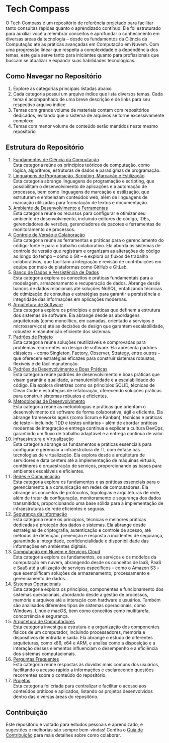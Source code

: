 <!--
Diretrizes pessoais de contribuição:
- A estrutura dos temas será definida conforme a necessidade de incluir conteúdos específicos que precisei estudar

+ Template para tabelas
+ O repositório já está muito grande? Os temas de cada categoria já deveriam ter repositórios separados?
+ Termine de elaborar o material sobre Docker, depois de você obter experiência nele, faça uma revisão
+ Não acho mais uma boa ideia linkar todos os conteúdos do repositório, devido ao seguinte racíocinio, para estudar determinado conteúdo, certos conhecimentos são pré requisito
+ Docker
-->

# Tech Compass

O Tech Compass é um repositório de <a id="objetivos-repositorio">referência projetado para facilitar tanto consultas rápidas quanto o aprendizado contínuo</a>. Ele foi estruturado para auxiliar você a relembrar conceitos e aprofundar o conhecimento em diversas áreas da tecnologia – desde os fundamentos da Ciência da Computação até as práticas avançadas em Computação em Nuvem. Com uma progressão linear que respeita a complexidade e a dependência dos temas, este guia serve tanto para iniciantes quanto para profissionais que buscam se atualizar e expandir suas habilidades tecnológicas.

## Como Navegar no Repositório

1. Explore as categorias principais listadas abaixo
2. Cada categoria possui um arquivo índice que lista diversos temas. Cada tema é acompanhado de uma breve descrição e de links para seu respectivo arquivo índice
3. Temas com grande volume de materiais contam com repositórios dedicados, evitando que o sistema de arquivos se torne excessivamente complexo
4. Temas com menor volume de conteúdo serão mantidos neste mesmo repositório

## Estrutura do Repositório

01. <a id="fundamentos-ciencia-computacao">[Fundamentos de Ciência da Computação](./1-fundamentos-ciencia-computacao/fundamentos-ciencia-computacao.md)</a>  
    Esta categoria reúne os princípios teóricos de computação, como lógica, algoritmos, estruturas de dados e paradigmas de programação.
02. <a id="linguagens-programacao-scripting-marcacao-estilizacao">[Linguagens de Programação, Scripting, Marcação e Estilização](./2-linguagens-programacao-scripting-marcacao-estilizacao/linguagens-programacao-scripting-marcacao-estilizacao.md)</a>  
    Esta categoria abrange linguagens de programação e scripting, que possibilitam o desenvolvimento de aplicações e a automação de processos, bem como linguagens de marcação e estilização, que estruturam e embelezam conteúdos web, além de linguagens de marcação utilizadas para formatação de textos e documentação.
03. <a id="ambiente-desenvolvimento-ferramentas">[Ambiente de Desenvolvimento e Ferramentas](./3-ambiente-desenvolvimento-ferramentas/ambiente-desenvolvimento-ferramentas.md)</a>  
    Esta categoria reúne os recursos para configurar e otimizar seu ambiente de desenvolvimento, incluindo editores de código, IDEs, gerenciadores de versões, gerenciadores de pacotes e ferramentas de monitoramento de processos.
04. <a id="controle-versao-colaboracao">[Controle de Versão e Colaboração](./4-controle-versao-colaboracao/controle-versao-colaboracao.md)</a>  
    Esta categoria reúne as ferramentas e práticas para o gerenciamento do código-fonte e para o trabalho colaborativo. Ela aborda os sistemas de controle de versão que registram e organizam as alterações do código ao longo do tempo – como o Git – e explora os fluxos de trabalho colaborativos, que facilitam a integração e revisão de contribuições em equipe por meio de plataformas como GitHub e GitLab.
05. <a id="banco-dados-persistencia-dados">[Banco de Dados e Persistência de Dados](./5-banco-dados-persistencia-dados/banco-dados-persistencia-dados.md)</a>  
    Esta categoria explora os conceitos e práticas fundamentais para a modelagem, armazenamento e recuperação de dados. Abrange desde bancos de dados relacionais até soluções NoSQL, enfatizando técnicas de otimização de consultas e estratégias para garantir a persistência e integridade das informações em aplicações modernas.
06. <a id="arquitetura-software">[Arquitetura de Software](./6-arquitetura-software/arquitetura-software.md)</a>  
    Esta categoria explora os princípios e práticas que definem a estrutura dos sistemas de software. Ela abrange desde as abordagens arquiteturais (como monolítico, em camadas, orientado a serviços e microsserviços) até as decisões de design que garantem escalabilidade, robustez e manutenção eficiente dos sistemas.
07. <a id="padroes-projeto">[Padrões de Projeto](./7-padroes-projeto/padroes-projeto.md)</a>  
    Esta categoria reúne soluções reutilizáveis e comprovadas para problemas recorrentes no design de software. Ela apresenta padrões clássicos – como Singleton, Factory, Observer, Strategy, entre outros – que oferecem estratégias eficazes para construir sistemas robustos, flexíveis e de fácil manutenção.
08. <a id="padroes-desenvolvimento-boas-praticas">[Padrões de Desenvolvimento e Boas Práticas](./8-padroes-desenvolvimento-boas-praticas/padroes-desenvolvimento-boas-praticas.md)</a>  
    Esta categoria reúne padrões de desenvolvimento e boas práticas que visam garantir a qualidade, a manutenibilidade e a escalabilidade do código. Ela explora diretrizes como os princípios SOLID, técnicas de Clean Code e estratégias de refatoração, oferecendo soluções práticas para construir sistemas robustos e eficientes.
09. <a id="metodologias-desenvolvimento">[Metodologias de Desenvolvimento](9-metodologias-desenvolvimento/metodologias-desenvolvimento.md)</a>  
    Esta categoria reúne as metodologias e práticas que orientam o desenvolvimento de software de forma colaborativa, ágil e eficiente. Ela abrange frameworks ágeis (como Scrum e Kanban), técnicas e práticas de teste – incluindo TDD e testes unitários – além de abordar práticas modernas de integração e entrega contínua e explicar a cultura DevOps, garantindo um fluxo de trabalho adaptável e a entrega contínua de valor.
10. <a id="infraestrutura-virtualizacao">[Infraestrutura e Virtualização](./10-infraestrutura-virtualizacao/infraestrutura-virtualizacao.md)</a>  
    Esta categoria abrange os fundamentos e práticas essenciais para configurar e gerenciar a infraestrutura de TI, com ênfase nas tecnologias de virtualização. Ela explora desde a arquitetura de servidores e data centers até a implementação de máquinas virtuais, contêineres e orquestração de serviços, proporcionando as bases para ambientes escaláveis e eficientes.
11. <a id="redes-comunicacao">[Redes e Comunicação](./11-redes-comunicacao/redes-comunicacao.md)</a>  
    Esta categoria explora os fundamentos e as práticas essenciais para o gerenciamento e a comunicação em redes de computadores. Ela abrange os conceitos de protocolos, topologias e arquiteturas de rede, além de tratar da configuração, monitoramento e segurança dos dados transmitidos, proporcionando uma base sólida para a implementação de infraestruturas de rede eficientes e seguras.
12. <a id="seguranca-informacao">[Segurança da Informação](./12-seguranca-informacao/seguranca-informacao.md)</a>  
    Esta categoria reúne os princípios, técnicas e melhores práticas dedicadas à proteção dos dados e sistemas. Ela abrange desde estratégias de criptografia, autenticação e controle de acesso, até métodos de detecção, prevenção e resposta a incidentes de segurança, garantindo a integridade, confidencialidade e disponibilidade das informações em ambientes digitais.
13. <a id="computacao-nuvem-servicos-cloud">[Computação em Nuvem e Serviços Cloud](./13-computacao-nuvem-servicos-cloud/computacao-nuvem-servicos-cloud.md)</a>  
    Esta categoria explora os fundamentos, os serviços e os modelos da computação em nuvem, abrangendo desde os conceitos de IaaS, PaaS e SaaS até a utilização de serviços específicos – como o Amazon S3 – que exemplificam soluções de armazenamento, processamento e gerenciamento de dados.
14. <a id="sistemas-operacionais">[Sistemas Operacionais](./14-sistemas-operacionais/sistemas-operacionais.md)</a>  
    Esta categoria explora os princípios, componentes e funcionamento dos sistemas operacionais, abordando desde a gestão de processos, memória e arquivos até a interação com hardware e usuários. Também são analisados diferentes tipos de sistemas operacionais, como Windows, Linux e macOS, bem como conceitos como multitarefa, concorrência e segurança.
15. <a id="arquitetura-computadores">[Arquitetura de Computadores](./15-arquitetura-computadores/arquitetura-computadores.md)</a>  
    Esta categoria investiga a estrutura e a organização dos componentes físicos de um computador, incluindo processadores, memória e dispositivos de entrada e saída. Ela abrange o estudo de diferentes arquiteturas, como x86, x64 e ARM, e analisa como a disposição e a interação desses elementos influenciam o desempenho e a eficiência dos sistemas computacionais.
16. <a id="faq">[Perguntas Frequentes](./16-faq/faq.md)</a>  
    Esta categoria reúne respostas às dúvidas mais comuns dos usuários, facilitando o acesso rápido a informações e esclarecendo questões recorrentes sobre o conteúdo do repositório.
17. <a id="projetos">[Projetos](./17-projetos/projetos.md)</a>  
    Esta categoria foi criada para centralizar e facilitar o acesso aos conteúdos práticos e aplicados, listando os projetos desenvolvidos dentro das diversas áreas do repositório.

<!--
Definição da estrutura do repositório utilizada para informar ao GPT as categorias existentes e como elas estão organizadas.

1. Fundamentos de Ciência da Computação  
    Esta categoria reúne os princípios teóricos de computação, como lógica, algoritmos, estruturas de dados e paradigmas de programação.
2. Linguagens de Programação, Scripting, Marcação e Estilização  
    Esta categoria abrange linguagens de programação e scripting, que possibilitam o desenvolvimento de aplicações e a automação de processos, bem como linguagens de marcação e estilização, que estruturam e embelezam conteúdos web, além de linguagens de marcação utilizadas para formatação de textos e documentação.
3. Ambiente de Desenvolvimento e Ferramentas  
    Esta categoria reúne os recursos para configurar e otimizar seu ambiente de desenvolvimento, incluindo editores de código, IDEs, gerenciadores de versões, gerenciadores de pacotes e ferramentas de monitoramento de processos.
4. Controle de Versão e Colaboração  
    Esta categoria reúne as ferramentas e práticas para o gerenciamento do código-fonte e para o trabalho colaborativo. Ela aborda os sistemas de controle de versão que registram e organizam as alterações do código ao longo do tempo – como o Git – e explora os fluxos de trabalho colaborativos, que facilitam a integração e revisão de contribuições em equipe por meio de plataformas como GitHub e GitLab.
5. Banco de Dados e Persistência de Dados  
    Esta categoria explora os conceitos e práticas fundamentais para a modelagem, armazenamento e recuperação de dados. Abrange desde bancos de dados relacionais até soluções NoSQL, enfatizando técnicas de otimização de consultas e estratégias para garantir a persistência e integridade das informações em aplicações modernas.
6. Arquitetura de Software  
    Esta categoria explora os princípios e práticas que definem a estrutura dos sistemas de software. Ela abrange desde as abordagens arquiteturais (como monolítico, em camadas, orientado a serviços e microsserviços) até as decisões de design que garantem escalabilidade, robustez e manutenção eficiente dos sistemas.
7. Padrões de Projeto  
    Esta categoria reúne soluções reutilizáveis e comprovadas para problemas recorrentes no design de software. Ela apresenta padrões clássicos – como Singleton, Factory, Observer, Strategy, entre outros – que oferecem estratégias eficazes para construir sistemas robustos, flexíveis e de fácil manutenção.
8. Padrões de Desenvolvimento e Boas Práticas  
    Esta categoria reúne padrões de desenvolvimento e boas práticas que visam garantir a qualidade, a manutenibilidade e a escalabilidade do código. Ela explora diretrizes como os princípios SOLID, técnicas de Clean Code e estratégias de refatoração, oferecendo soluções práticas para construir sistemas robustos e eficientes.
9. Metodologias de Desenvolvimento  
    Esta categoria reúne as metodologias e práticas que orientam o desenvolvimento de software de forma colaborativa, ágil e eficiente. Ela abrange frameworks ágeis (como Scrum e Kanban), técnicas e práticas de teste – incluindo TDD e testes unitários – além de abordar práticas modernas de integração e entrega contínua e explicar a cultura DevOps, garantindo um fluxo de trabalho adaptável e a entrega contínua de valor.
10. Infraestrutura e Virtualização  
    Esta categoria abrange os fundamentos e práticas essenciais para configurar e gerenciar a infraestrutura de TI, com ênfase nas tecnologias de virtualização. Ela explora desde a arquitetura de servidores e data centers até a implementação de máquinas virtuais, contêineres e orquestração de serviços, proporcionando as bases para ambientes escaláveis e eficientes.
11. Redes e Comunicação  
    Esta categoria explora os fundamentos e as práticas essenciais para o gerenciamento e a comunicação em redes de computadores. Ela abrange os conceitos de protocolos, topologias e arquiteturas de rede, além de tratar da configuração, monitoramento e segurança dos dados transmitidos, proporcionando uma base sólida para a implementação de infraestruturas de rede eficientes e seguras.
12. Segurança da Informação  
    Esta categoria reúne os princípios, técnicas e melhores práticas dedicadas à proteção dos dados e sistemas. Ela abrange desde estratégias de criptografia, autenticação e controle de acesso, até métodos de detecção, prevenção e resposta a incidentes de segurança, garantindo a integridade, confidencialidade e disponibilidade das informações em ambientes digitais.
13. Computação em Nuvem e Serviços Cloud  
    Esta categoria explora os fundamentos, os serviços e os modelos da computação em nuvem, abrangendo desde os conceitos de IaaS, PaaS e SaaS até a utilização de serviços específicos – como o Amazon S3 – que exemplificam soluções de armazenamento, processamento e gerenciamento de dados.
14. Sistemas Operacionais  
    Esta categoria explora os princípios, componentes e funcionamento dos sistemas operacionais, abordando desde a gestão de processos, memória e arquivos até a interação com hardware e usuários. Também são analisados diferentes tipos de sistemas operacionais, como Windows, Linux e macOS, bem como conceitos como multitarefa, concorrência e segurança.
15. Arquitetura de Computadores  
    Esta categoria investiga a estrutura e a organização dos componentes físicos de um computador, incluindo processadores, memória e dispositivos de entrada e saída. Ela abrange o estudo de diferentes arquiteturas, como x86, x64 e ARM, e analisa como a disposição e a interação desses elementos influenciam o desempenho e a eficiência dos sistemas computacionais.
16. Perguntas Frequentes
    Esta categoria reúne respostas às dúvidas mais comuns dos usuários, facilitando o acesso rápido a informações e esclarecendo questões recorrentes sobre o conteúdo do repositório.
-->

## Contribuição

Este repositório é voltado para estudos pessoais e aprendizado, e sugestões e melhorias são sempre bem-vindas! Confira o [Guia de Contribuição](./CONTRIBUTING.md) para mais detalhes sobre como colaborar.